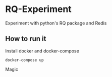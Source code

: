 # RQ-Experiment
Experiment with python's RQ package and Redis

## How to run it
Install docker and docker-compose

```
docker-compose up
```

Magic
